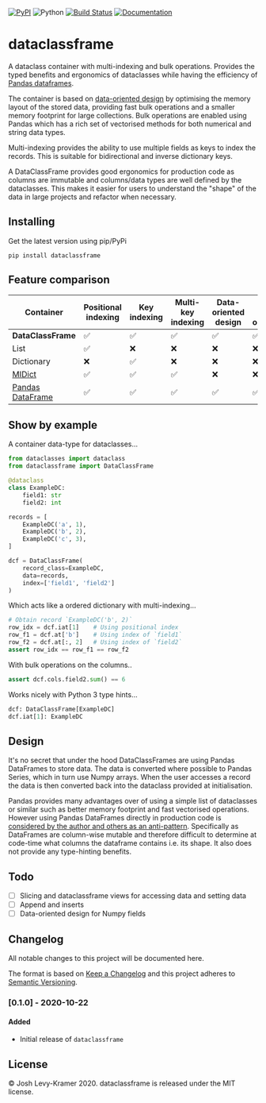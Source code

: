 [![PyPI](https://img.shields.io/pypi/v/dataclassframe)](https://pypi.org/project/dataclassframe/)
![Python](https://img.shields.io/badge/python-3.6%20%7C%203.7%20%7C%203.8%20%7C%203.9-blue)
[![Build Status](https://travis-ci.com/joshlk/dataclassframe.svg?branch=main)](https://travis-ci.com/joshlk/dataclassframe)
[![Documentation](https://readthedocs.org/projects/pip/badge/?version=latest&style=flat)](https://joshlk.github.io/dataclassframe)

# dataclassframe

A dataclass container with multi-indexing and bulk operations.
Provides the typed benefits and ergonomics of dataclasses while having the efficiency of [Pandas dataframes](https://pandas.pydata.org/pandas-docs/stable/reference/api/pandas.DataFrame.html).

The container is based on [data-oriented design][1] by optimising the memory layout of the stored data, providing fast
bulk operations and a smaller memory footprint for large collections.
Bulk operations are enabled using Pandas which has a rich set of vectorised methods for both numerical and string
data types.

Multi-indexing provides the ability to use multiple fields as keys to index the records.
This is suitable for bidirectional and inverse dictionary keys.

A DataClassFrame provides good ergonomics for production code as columns are immutable
and columns/data types are well defined by the dataclasses.
This makes it easier for users to understand the "shape" of the data in large projects and refactor when necessary.

## Installing

Get the latest version using pip/PyPi

```shell
pip install dataclassframe
```

## Feature comparison

| Container                                       | Positional indexing | Key indexing | Multi-key indexing | Data-oriented design | Column-wise opperations | Type hints | Use in prod |
|-------------------------------------------------|---------------------|--------------|--------------------|----------------------|-------------------------|------------|-------------|
| **DataClassFrame**                                  | ✅                   | ✅            | ✅                  | ✅                    | ✅                       | ✅          | ✅           |
| List                                            | ✅                   | ❌            | ❌                  | ❌                    | ❌                       | ✅          | ✅           |
| Dictionary                                      | ❌                   | ✅            | ❌                  | ❌                    | ❌                       | ✅          | ✅           |
| [MIDict](https://github.com/ShenggaoZhu/midict) | ✅                   | ✅            | ✅                  | ❌                    | ❌                       | ✅          | ✅           |
| [Pandas DataFrame](https://pandas.pydata.org/pandas-docs/stable/reference/api/pandas.DataFrame.html)                               | ✅                   | ✅            | ✅                  | ✅                    | ✅                       | ❌          | ❌           |

## Show by example

A container data-type for dataclasses...
```python
from dataclasses import dataclass
from dataclassframe import DataClassFrame

@dataclass
class ExampleDC:
    field1: str
    field2: int

records = [
    ExampleDC('a', 1),
    ExampleDC('b', 2),
    ExampleDC('c', 3),
]

dcf = DataClassFrame(
    record_class=ExampleDC,
    data=records,
    index=['field1', 'field2']
)
```

Which acts like a ordered dictionary with multi-indexing...
```python
# Obtain record `ExampleDC('b', 2)`
row_idx = dcf.iat[1]    # Using positional index
row_f1 = dcf.at['b']    # Using index of `field1`
row_f2 = dcf.at[:, 2]   # Using index of `field2`
assert row_idx == row_f1 == row_f2
```

With bulk operations on the columns..
```python
assert dcf.cols.field2.sum() == 6
```

Works nicely with Python 3 type hints...
```python
dcf: DataClassFrame[ExampleDC]
dcf.iat[1]: ExampleDC
```

## Design

It's no secret that under the hood DataClassFrames are using Pandas DataFrames to store data.
The data is converted where possible to Pandas Series, which in turn use Numpy arrays. When the user accesses a record the data is then converted back into the dataclass provided at initialisation.

Pandas provides many advantages over of using a simple list of dataclasses or similar such as better memory
footprint and fast vectorised operations. However using Pandas DataFrames directly in production code is [considered by the author and others as an anti-pattern][2].
Specifically as DataFrames are column-wise mutable and therefore difficult to determine at code-time what columns
the dataframe contains i.e. its shape. It also does not provide any type-hinting benefits.

[1]: https://jamesmcm.github.io/blog/2020/07/25/intro-dod/
[2]: https://devanla.com/posts/do-not-create-that-dataframe.html

## Todo

- [ ] Slicing and dataclassframe views for accessing data and setting data
- [ ] Append and inserts
- [ ] Data-oriented design for Numpy fields

## Changelog

All notable changes to this project will be documented here.

The format is based on [Keep a Changelog](http://keepachangelog.com/en/1.0.0/)
and this project adheres to [Semantic Versioning](http://semver.org/spec/v2.0.0.html).

### [0.1.0] - 2020-10-22
#### Added
- Initial release of `dataclassframe`


## License

© Josh Levy-Kramer 2020. dataclassframe is released under the MIT license.